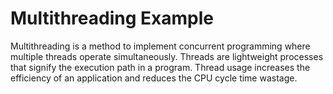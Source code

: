 # Multithreading Example
Multithreading is a method to implement concurrent programming where multiple threads operate simultaneously. Threads are lightweight processes that signify the execution path in a program. Thread usage increases the efficiency of an application and reduces the CPU cycle time wastage.
